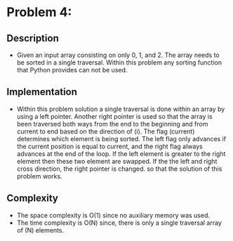 # Problem 4:

## Description
* Given an input array consisting on only 0, 1, and 2. The array needs to be sorted in a single traversal. Within this problem 
any sorting function that Python provides can not be used.

## Implementation
* Within this problem solution a single traversal is done within an array by using a left pointer. Another right pointer is
used so that the array is been traversed both ways from the end to the beginning and from current to end based on the direction
of (i). The flag (current) determines which element is being sorted. The left flag only advances if the current position is equal 
to current, and the right flag always advances at the end of the loop. If the left element is greater to the right element 
then these two element are swapped. If the the left and right cross direction, the right pointer is changed. so that the 
solution of this problem works.

## Complexity
* The space complexity is O(1) since no auxiliary memory was used.
* The time complexity is O(N) since, there is only a single traversal array of (N) elements.